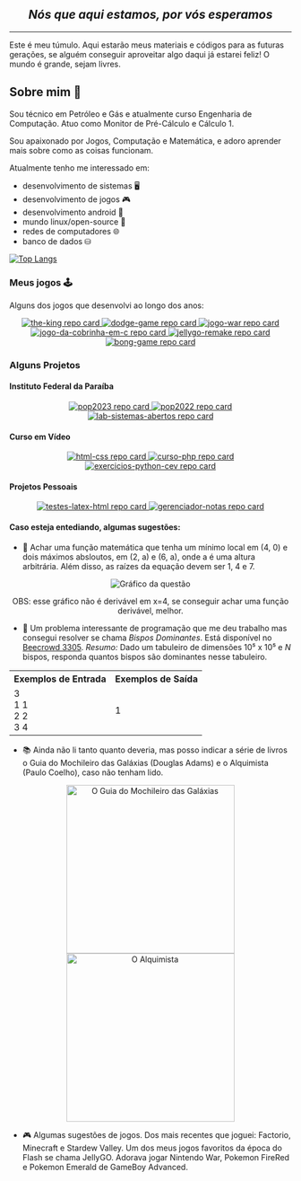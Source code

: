 <h2 align="center"><em>Nós que aqui estamos, por vós esperamos</em></h2>

---

Este é meu túmulo. Aqui estarão meus materiais e códigos para as futuras gerações, se alguém conseguir aproveitar algo daqui já estarei feliz! O mundo é grande, sejam livres.

## Sobre mim 🖖

Sou técnico em Petróleo e Gás e atualmente curso Engenharia de Computação. Atuo como Monitor de Pré-Cálculo e Cálculo 1.

Sou apaixonado por Jogos, Computação e Matemática, e adoro aprender mais sobre como as coisas funcionam.

Atualmente tenho me interessado em:
- desenvolvimento de sistemas 🖥️
- desenvolvimento de jogos 🎮
- desenvolvimento android 📱
- mundo linux/open-source 🐧
- redes de computadores 🌐
- banco de dados ⛁

[![Top Langs](https://github-readme-stats.vercel.app/api/top-langs/?username=williamdesousa&layout=compact&show_icons=true&locale=pt-br)](https://github.com/WilliamdeSousa)


### Meus jogos 🕹️

Alguns dos jogos que desenvolvi ao longo dos anos:

<div align="center">
  <a href="https://github.com/WilliamdeSousa/the-king">
    <img src="https://github-readme-stats.vercel.app/api/pin/?username=williamdesousa&repo=the-king" alt="the-king repo card" />
  </a>
  <a href="https://github.com/WilliamdeSousa/dodge-game">
    <img src="https://github-readme-stats.vercel.app/api/pin/?username=williamdesousa&repo=dodge-game" alt="dodge-game repo card" />
  </a>
  <a href="https://github.com/WilliamdeSousa/jogo-war">
    <img src="https://github-readme-stats.vercel.app/api/pin/?username=williamdesousa&repo=jogo-war" alt="jogo-war repo card" />
  </a>
  <a href="https://github.com/WilliamdeSousa/jogo-da-cobrinha-em-c">
    <img src="https://github-readme-stats.vercel.app/api/pin/?username=williamdesousa&repo=jogo-da-cobrinha-em-c" alt="jogo-da-cobrinha-em-c repo card" />
  </a>
  <a href="https://github.com/WilliamdeSousa/jellygo-remake">
    <img src="https://github-readme-stats.vercel.app/api/pin/?username=williamdesousa&repo=jellygo-remake" alt="jellygo-remake repo card" />
  </a>
  <a href="https://github.com/WilliamdeSousa/bong-game">
    <img src="https://github-readme-stats.vercel.app/api/pin/?username=williamdesousa&repo=bong-game" alt="bong-game repo card" />
  </a>
</div>

### Alguns Projetos

#### Instituto Federal da Paraíba

<div align="center">
  <a href="https://github.com/WilliamdeSousa/pop2023">
    <img src="https://github-readme-stats.vercel.app/api/pin/?username=williamdesousa&repo=pop2023" alt="pop2023 repo card" />
  </a>
  <a href="https://github.com/WilliamdeSousa/pop2022">
    <img src="https://github-readme-stats.vercel.app/api/pin/?username=williamdesousa&repo=pop2022" alt="pop2022 repo card" />
  </a>
  <a href="https://github.com/WilliamdeSousa/lab-sistemas-abertos">
    <img src="https://github-readme-stats.vercel.app/api/pin/?username=williamdesousa&repo=lab-sistemas-abertos" alt="lab-sistemas-abertos repo card" />
  </a>
</div>

#### Curso em Vídeo

<div align="center">
  <a href="https://github.com/WilliamdeSousa/html-css">
    <img src="https://github-readme-stats.vercel.app/api/pin/?username=williamdesousa&repo=html-css" alt="html-css repo card" />
  </a>
  <a href="https://github.com/WilliamdeSousa/curso-php">
    <img src="https://github-readme-stats.vercel.app/api/pin/?username=williamdesousa&repo=curso-php" alt="curso-php repo card" />
  </a>
  <a href="https://github.com/WilliamdeSousa/exercicios-python-cev">
    <img src="https://github-readme-stats.vercel.app/api/pin/?username=williamdesousa&repo=exercicios-python-cev" alt="exercicios-python-cev repo card" />
  </a>
</div>

#### Projetos Pessoais

<div align="center">
  <a href="https://github.com/WilliamdeSousa/testes-latex-html">
    <img src="https://github-readme-stats.vercel.app/api/pin/?username=williamdesousa&repo=testes-latex-html" alt="testes-latex-html repo card" />
  </a>
  <a href="https://github.com/WilliamdeSousa/gerenciador-notas">
    <img src="https://github-readme-stats.vercel.app/api/pin/?username=williamdesousa&repo=gerenciador-notas" alt="gerenciador-notas repo card" />
  </a>
</div>



#### Caso esteja entediando, algumas sugestões:

- 🔢 Achar uma função matemática que tenha um mínimo local em (4, 0) e dois máximos absloutos, em (2, a) e (6, a), onde a é uma altura arbitrária. Além disso, as raízes da equação devem ser 1, 4 e 7.

<div align="center">

  <img src="https://github.com/user-attachments/assets/508d1fa3-dd44-421d-b361-c1a8fa3fb570" alt="Gráfico da questão">

  OBS: esse gráfico não é derivável em x=4, se conseguir achar uma função derivável, melhor.
</div>

- 🥇 Um problema interessante de programação que me deu trabalho mas consegui resolver se chama _Bispos Dominantes_. Está disponível no [Beecrowd 3305](https://judge.beecrowd.com/pt/problems/view/3305). _Resumo:_ Dado um tabuleiro de dimensões 10⁵ x 10⁵ e *N* bispos, responda quantos bispos são dominantes nesse tabuleiro.

<div align="center">

<table>
  <tr>
    <th>Exemplos de Entrada</th>
    <th>Exemplos de Saída</th>
  </tr>
  <tr>
    <td>3 <br>1 1<br>2 2<br>3 4</td>
    <td>1</td>
  </tr>
</table>

</div>

- 📚 Ainda não li tanto quanto deveria, mas posso indicar a série de livros o Guia do Mochileiro das Galáxias (Douglas Adams) e o Alquimista (Paulo Coelho), caso não tenham lido.

<div align="center">
  
  <img src="https://github.com/user-attachments/assets/e175ab2b-5ef4-498f-9ddd-d454ceafe772" alt="O Guia do Mochileiro das Galáxias" height=300>

  <img src="https://github.com/user-attachments/assets/f1a03bd8-fcfc-446d-bd6a-e7b4462f6652" alt="O Alquimista" height=300>
</div>

- 🎮 Algumas sugestões de jogos. Dos mais recentes que joguei: Factorio, Minecraft e Stardew Valley. Um dos meus jogos favoritos da época do Flash se chama JellyGO. Adorava jogar Nintendo War, Pokemon FireRed e Pokemon Emerald de GameBoy Advanced.
 
